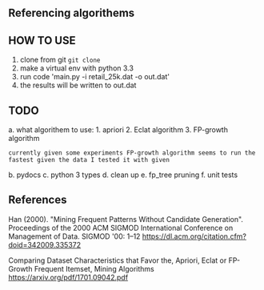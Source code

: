 Referencing algorithems
-----------------------

HOW TO USE
----------

1. clone from git
`git clone `
2. make a virtual env with python 3.3
3. run code 'main.py -i retail_25k.dat  -o out.dat'
4. the results will be written to out.dat

TODO
----
a. what algorithem to use:
	1. apriori
	2. Eclat algorithm
	3. FP-growth algorithm

	currently given some experiments FP-growth algorithm seems to run the fastest given the data I tested it with given
b. pydocs
c. python 3 types
d. clean up
e. fp_tree pruning
f. unit tests


References
----------
Han (2000). "Mining Frequent Patterns Without Candidate Generation". Proceedings of the 2000 ACM SIGMOD International Conference on Management of Data. SIGMOD '00: 1–12
https://dl.acm.org/citation.cfm?doid=342009.335372

Comparing Dataset Characteristics that Favor the, Apriori, Eclat or FP-Growth Frequent Itemset, Mining Algorithms
https://arxiv.org/pdf/1701.09042.pdf